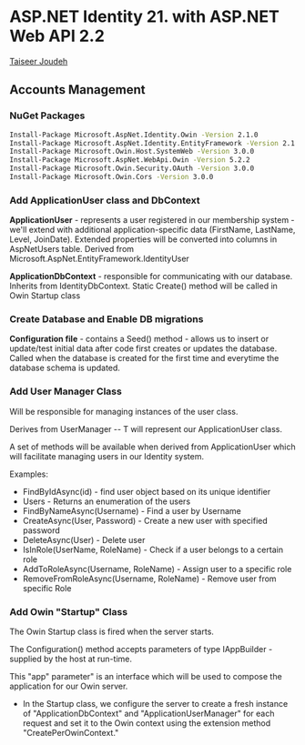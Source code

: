 # ASP.NET Identity 21. with ASP.NET Web API 2.2

[Taiseer Joudeh](http://bitoftech.net/2015/01/21/asp-net-identity-2-with-asp-net-web-api-2-accounts-management/)

## Accounts Management

### NuGet Packages

```bash
Install-Package Microsoft.AspNet.Identity.Owin -Version 2.1.0
Install-Package Microsoft.AspNet.Identity.EntityFramework -Version 2.1.0
Install-Package Microsoft.Owin.Host.SystemWeb -Version 3.0.0
Install-Package Microsoft.AspNet.WebApi.Owin -Version 5.2.2
Install-Package Microsoft.Owin.Security.OAuth -Version 3.0.0
Install-Package Microsoft.Owin.Cors -Version 3.0.0
```

### Add ApplicationUser class and DbContext

**ApplicationUser** - represents a user registered in our membership system - we'll extend with additional application-specific data (FirstName, LastName, Level, JoinDate). Extended properties will be converted into columns in AspNetUsers table. Derived from Microsoft.AspNet.EntityFramework.IdentityUser

**ApplicationDbContext** - responsible for communicating with our database. Inherits from IdentityDbContext. Static Create() method will be called in Owin Startup class

### Create Database and Enable DB migrations

**Configuration file** - contains a Seed() method - allows us to insert or update/test initial data after code first creates or updates the database. Called when the database is created for the first time and everytime the database schema is updated.

### Add User Manager Class

Will be responsible for managing instances of the user class.

Derives from UserManager<T> -- T will represent our ApplicationUser class.

A set of methods will be available when derived from ApplicationUser which will facilitate managing users in our Identity system.

Examples:
  - FindByIdAsync(id) - find user object based on its unique identifier
  - Users - Returns an enumeration of the users
  - FindByNameAsync(Username) - Find a user by Username
  - CreateAsync(User, Password) - Create a new user with specified password
  - DeleteAsync(User) - Delete user
  - IsInRole(UserName, RoleName) - Check if a user belongs to a certain role
  - AddToRoleAsync(Username, RoleName) - Assign user to a specific role
  - RemoveFromRoleAsync(Username, RoleName) - Remove user from specific Role

### Add Owin "Startup" Class

The Owin Startup class is fired when the server starts. 

The Configuration() method accepts parameters of type IAppBuilder - supplied by the host at run-time.

This "app" parameter" is an interface which will be used to compose the application for our Owin server. 

- In the Startup class, we configure the server to create a fresh instance of "ApplicationDbContext" and "ApplicationUserManager" for each request and set it to the Owin context using the extension method "CreatePerOwinContext."

